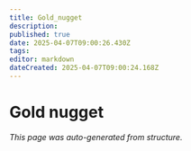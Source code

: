 ```yaml
---
title: Gold_nugget
description: 
published: true
date: 2025-04-07T09:00:26.430Z
tags: 
editor: markdown
dateCreated: 2025-04-07T09:00:24.168Z
---
```


# Gold nugget

*This page was auto-generated from structure.*